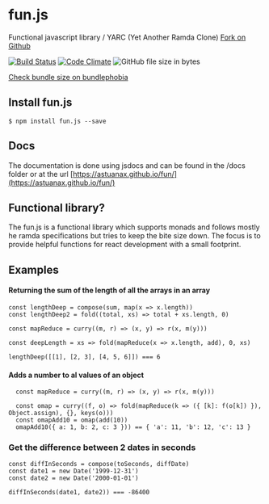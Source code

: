 # fun.js
Functional javascript library / YARC (Yet Another Ramda Clone) [Fork on Github](https://github.com/astuanax/fun)

[![Build Status](https://travis-ci.org/astuanax/fun.svg?branch=master)](https://travis-ci.org/astuanax/fun)  [![Code Climate](https://codeclimate.com/github/astuanax/fun/badges/gpa.svg)](https://codeclimate.com/github/astuanax/fun) ![GitHub file size in bytes](https://img.badgesize.io/astuanax/fun/master/lib/fun.min.js.svg?compression=gzip) 

[Check bundle size on bundlephobia](https://bundlephobia.com/result?p=fun.js@1.0.3)


## Install fun.js

```$ npm install fun.js --save``` 


## Docs

The documentation is done using jsdocs and can be found in the /docs folder or at the url [https://astuanax.github.io/fun/](https://astuanax.github.io/fun/)

## Functional library?

The fun.js is a functional library which supports monads and follows mostly he ramda specifications but tries to keep the bite size down.
The focus is to provide helpful functions for react development with a small footprint. 


## Examples

#### Returning the sum of the length of all the arrays in an array

````
const lengthDeep = compose(sum, map(x => x.length))
const lengthDeep2 = fold((total, xs) => total + xs.length, 0)
    
const mapReduce = curry((m, r) => (x, y) => r(x, m(y)))

const deepLength = xs => fold(mapReduce(x => x.length, add), 0, xs)

lengthDeep([[1], [2, 3], [4, 5, 6]]) === 6

````

#### Adds a number to al values of an object

```
  const mapReduce = curry((m, r) => (x, y) => r(x, m(y)))

  const omap = curry((f, o) => fold(mapReduce(k => ({ [k]: f(o[k]) }), Object.assign), {}, keys(o)))
  const omapAdd10 = omap(add(10))
  omapAdd10({ a: 1, b: 2, c: 3 })) == { 'a': 11, 'b': 12, 'c': 13 }

```


### Get the difference between 2 dates in seconds

```
const diffInSeconds = compose(toSeconds, diffDate)
const date1 = new Date('1999-12-31')
const date2 = new Date('2000-01-01')
   
diffInSeconds(date1, date2)) === -86400
```


